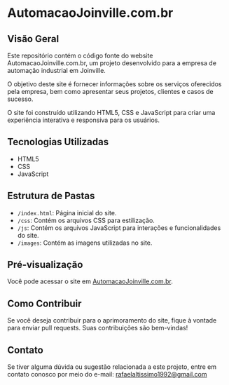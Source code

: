 # AutomacaoJoinville.com.br

## Visão Geral

Este repositório contém o código fonte do website AutomacaoJoinville.com.br, um projeto desenvolvido para a empresa de automação industrial em Joinville.

O objetivo deste site é fornecer informações sobre os serviços oferecidos pela empresa, bem como apresentar seus projetos, clientes e casos de sucesso.

O site foi construído utilizando HTML5, CSS e JavaScript para criar uma experiência interativa e responsiva para os usuários.

## Tecnologias Utilizadas

- HTML5
- CSS
- JavaScript

## Estrutura de Pastas

- `/index.html`: Página inicial do site.
- `/css`: Contém os arquivos CSS para estilização.
- `/js`: Contém os arquivos JavaScript para interações e funcionalidades do site.
- `/images`: Contém as imagens utilizadas no site.

## Pré-visualização

Você pode acessar o site em [AutomacaoJoinville.com.br](https://www.automacaojoinville.com.br).

## Como Contribuir

Se você deseja contribuir para o aprimoramento do site, fique à vontade para enviar pull requests. Suas contribuições são bem-vindas!

## Contato

Se tiver alguma dúvida ou sugestão relacionada a este projeto, entre em contato conosco por meio do e-mail: rafaelaltissimo1992@gmail.com

